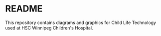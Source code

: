 # README

This repository contains diagrams and graphics for Child Life Technology used at HSC Winnipeg Children's Hospital.

